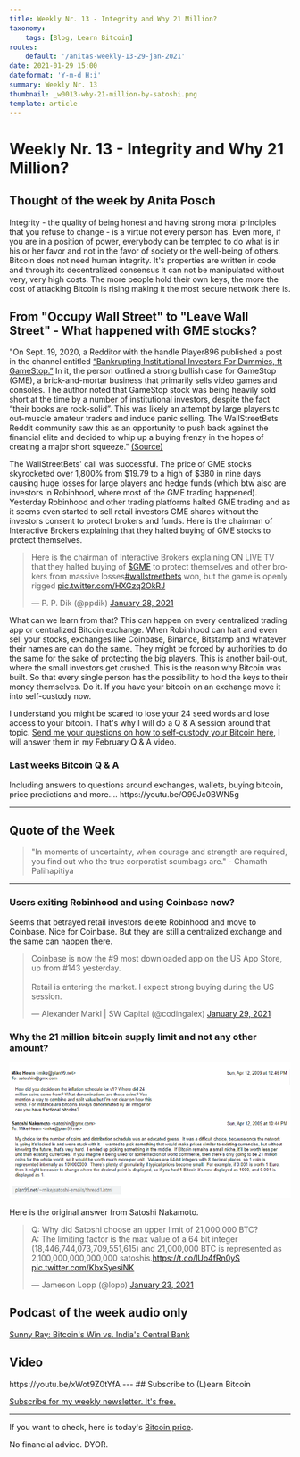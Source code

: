 ```yaml
---
title: Weekly Nr. 13 - Integrity and Why 21 Million?
taxonomy:
    tags: [Blog, Learn Bitcoin]
routes:
    default: '/anitas-weekly-13-29-jan-2021'
date: 2021-01-29 15:00
dateformat: 'Y-m-d H:i'
summary: Weekly Nr. 13
thumbnail: _w0013-why-21-million-by-satoshi.png
template: article
---
```


# Weekly Nr. 13 - Integrity and Why 21 Million?

<h2>Thought of the week by Anita Posch</h2>
<div class="white-box">Integrity - the quality of being honest and having strong moral principles that you refuse to change - is a virtue not every person has. Even more, if you are in a position of power, everybody can be tempted to do what is in his or her favor and not in the favor of society or the well-being of others. Bitcoin does not need human integrity. It's properties are written in code and through its decentralized consensus it can not be manipulated without very, very high costs. The more people hold their own keys, the more the cost of attacking Bitcoin is rising making it the most secure network there is.</div>

<h2>From "Occupy Wall Street" to "Leave Wall Street" - What happened with GME stocks?</h2>
"On Sept. 19, 2020,  a Redditor with the handle Player896 published a post in the channel entitled <a href="https://www.reddit.com/r/wallstreetbets/comments/ivs6dw/bankrupting_institutional_investors_for_dummies/" target="_blank" rel="noopener">“Bankrupting Institutional Investors For Dummies, ft GameStop.”</a> In it, the person outlined a strong bullish case for GameStop (GME), a brick-and-mortar business that primarily sells video games and consoles.
The author noted that GameStop stock was being heavily sold short at the time by a number of institutional investors, despite the fact “their books are rock-solid”.  This was likely an attempt by large players to out-muscle amateur traders and induce panic selling. The WallStreetBets Reddit community saw this as an opportunity to push back against the financial elite and decided to whip up a buying frenzy in the hopes of creating a major short squeeze." <a href="https://www.coindesk.com/wallstreetbets-reddit-group" target="_blank" rel="noopener">(Source)</a>

The WallStreetBets' call was successful. The price of GME stocks skyrocketed over 1,800% from $19.79 to a high of $380 in nine days causing huge losses for large players and hedge funds (which btw also are investors in Robinhood, where most of the GME trading happened). Yesterday Robinhood and other trading platforms halted GME trading and as it seems even started to sell retail investors GME shares without the investors consent to protect brokers and funds. Here is the chairman of Interactive Brokers explaining that they halted buying of GME stocks to protect themselves.

<div class="white-box"><blockquote class="twitter-tweet"><p lang="en" dir="ltr">Here is the chairman of Interactive Brokers explaining ON LIVE TV that they halted buying of <a href="https://twitter.com/search?q=%24GME&amp;src=ctag&amp;ref_src=twsrc%5Etfw">$GME</a> to protect themselves and other brokers from massive losses<a href="https://twitter.com/hashtag/wallstreetbets?src=hash&amp;ref_src=twsrc%5Etfw">#wallstreetbets</a> won, but the game is openly rigged <a href="https://t.co/HXGzq2OkRJ">pic.twitter.com/HXGzq2OkRJ</a></p>&mdash; P. P. Dik (@ppdik) <a href="https://twitter.com/ppdik/status/1354919313442914309?ref_src=twsrc%5Etfw">January 28, 2021</a></blockquote> <script async src="https://platform.twitter.com/widgets.js" charset="utf-8"></script></div>

What can we learn from that? This can happen on every centralized trading app or centralized Bitcoin exchange. When Robinhood can halt and even sell your stocks, exchanges like Coinbase, Binance, Bitstamp and whatever their names are can do the same. They might be forced by authorities to do the same for the sake of protecting the big players. This is another bail-out, where the small investors get crushed. This is the reason why Bitcoin was built. So that every single person has the possibility to hold the keys to their money themselves. Do it. If you have your bitcoin on an exchange move it into self-custody now. 

I understand you might be scared to lose your 24 seed words and lose access to your bitcoin. That's why I will do a Q & A session around that topic. <a href="https://app.sli.do/event/jxg5kpdo" target="_blank" rel="noopener">Send me your questions on how to self-custody your Bitcoin here</a>, I will answer them in my February Q & A video.

<h3>Last weeks Bitcoin Q & A</h3>
Including answers to questions around exchanges, wallets, buying bitcoin, price predictions and more....
https://youtu.be/O99Jc0BWN5g

<hr />
<h2>Quote of the Week</h2>
<blockquote>"In moments of uncertainty, when courage and strength are required, you find out who the true corporatist scumbags are." - Chamath Palihapitiya</blockquote>
<hr />

<h3>Users exiting Robinhood and using Coinbase now?</h3>
Seems that betrayed retail investors delete Robinhood and move to Coinbase. Nice for Coinbase. But they are still a centralized exchange and the same can happen there.
<div class="white-box"><blockquote class="twitter-tweet"><p lang="en" dir="ltr">Coinbase is now the #9 most downloaded app on the US App Store, up from #143 yesterday.<br><br>Retail is entering the market. I expect strong buying during the US session.</p>&mdash; Alexander Markl | SW Capital (@codingalex) <a href="https://twitter.com/codingalex/status/1355033029916450816?ref_src=twsrc%5Etfw">January 29, 2021</a></blockquote> <script async src="https://platform.twitter.com/widgets.js" charset="utf-8"></script></div>
<h3>Why the 21 million bitcoin supply limit and not any other amount?</h3>

![Why 21 million](_w0013-why-21-million-by-satoshi.png)

Here is the original answer from Satoshi Nakamoto.
<div class="white-box"><blockquote class="twitter-tweet"><p lang="en" dir="ltr">Q: Why did Satoshi choose an upper limit of 21,000,000 BTC?<br>A: The limiting factor is the max value of a 64 bit integer (18,446,744,073,709,551,615) and 21,000,000 BTC is represented as 2,100,000,000,000,000 satoshis.<a href="https://t.co/lUo4fRn0yS">https://t.co/lUo4fRn0yS</a> <a href="https://t.co/KbxSyesiNK">pic.twitter.com/KbxSyesiNK</a></p>&mdash; Jameson Lopp (@lopp) <a href="https://twitter.com/lopp/status/1352995787421216771?ref_src=twsrc%5Etfw">January 23, 2021</a></blockquote> <script async src="https://platform.twitter.com/widgets.js" charset="utf-8"></script></div>

<h2>Podcast of the week audio only</h2>
<a href="https://bitcoinundco.com/en/sunny-ray/" target="_blank" rel="noopener noreferrer">Sunny Ray: Bitcoin's Win vs. India's Central Bank</a>

<h2>Video</h2>
https://youtu.be/xWot9Z0tYfA
---
## Subscribe to (L)earn Bitcoin

[Subscribe for my weekly newsletter. It's free.](https://anita.link/weekly)

---

If you want to check, here is today's [Bitcoin price](https://www.coingecko.com/en/coins/bitcoin).

No financial advice. DYOR.